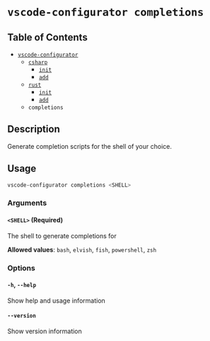 # `vscode-configurator completions`

## Table of Contents

- [`vscode-configurator`](../README.md)
  - [`csharp`](./csharp/README.md)
    - [`init`](./csharp/init.md)
    - [`add`](./csharp/add.md)
  - [`rust`](./rust/README.md)
    - [`init`](./rust/init.md)
    - [`add`](./rust/add.md)
  - `completions`

## Description

Generate completion scripts for the shell of your choice.

## Usage

```bash
vscode-configurator completions <SHELL>
```

### Arguments

#### `<SHELL>` **(Required)**

The shell to generate completions for

**Allowed values**: `bash`, `elvish`, `fish`, `powershell`, `zsh`

### Options

#### `-h`, `--help`

Show help and usage information

#### `--version`

Show version information
